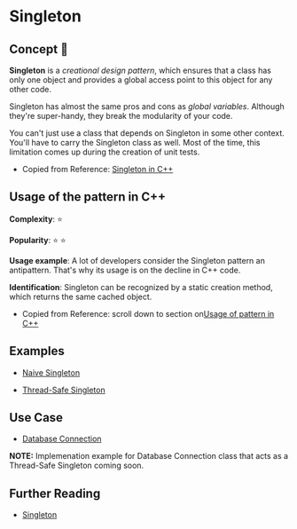 # Singleton

## Concept :dart:

**Singleton** is a _creational design pattern_, which ensures that a class has only one object and provides a global access point to this object for any other code.

Singleton has almost the same pros and cons as _global variables_. Although they're super-handy, they break the modularity of your code.

You can't just use a class that depends on Singleton in some other context. You'll have to carry the Singleton class as well. Most of the time, this limitation comes up during the creation of unit tests.

- Copied from Reference: [Singleton in C++](https://refactoring.guru/design-patterns/singleton/cpp/example#example-0)

## Usage of the pattern in C++

**Complexity**: :star:

**Popularity**: :star: :star:

**Usage example**: A lot of developers consider the Singleton pattern an antipattern. That's why its usage is on the decline in C++ code.

**Identification**: Singleton can be recognized by a static creation method, which returns the same cached object.

- Copied from Reference: scroll down to section on[Usage of pattern in C++](https://refactoring.guru/design-patterns/singleton/cpp/example#example-0)

## Examples

- [Naive Singleton](Naive-Singleton)

- [Thread-Safe Singleton](Thread-Safe-Singleton)

## Use Case

- [Database Connection](Use-Case/Database-Connection/)

**NOTE:** Implemenation example for Database Connection class that acts as a Thread-Safe Singleton coming soon.

## Further Reading

- [Singleton](https://refactoring.guru/design-patterns/singleton)

